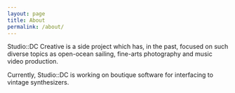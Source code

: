 ```yaml
---
layout: page
title: About
permalink: /about/
---
```


Studio::DC Creative is a side project which has, in the past, focused on such diverse topics as open-ocean sailing, fine-arts photography and music video production.

Currently, Studio::DC is working on boutique software for interfacing to vintage synthesizers.